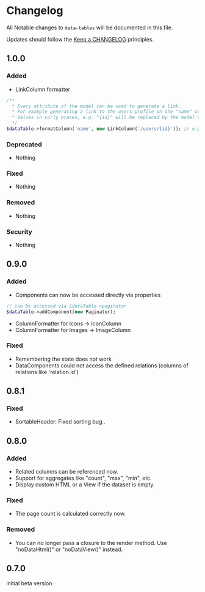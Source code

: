 # Changelog

All Notable changes to `data-tables` will be documented in this file.

Updates should follow the [Keep a CHANGELOG](http://keepachangelog.com/) principles.

## 1.0.0

### Added
- LinkColumn formatter
``` php
/**
  * Every attribute of the model can be used to generate a link.
  * For example generating a link to the users profile on the "name" column.
  * Values in curly braces, e.g. "{id}" will be replaced by the model's value.
  */
$dataTable->formatColumn('name', new LinkColumn('/users/{id}')); // e.g. /users/1337
```

### Deprecated
- Nothing

### Fixed
- Nothing

### Removed
- Nothing

### Security
- Nothing

## 0.9.0

### Added
- Components can now be accessed directly via properties
``` php
// can be accessed via $dataTable->paginator
$dataTable->addComponent(new Paginator);
```
- ColumnFormatter for Icons -> IconColumn
- ColumnFormatter for Images -> ImageColumn

### Fixed
- Remembering the state does not work
- DataComponents could not access the defined relations (columns of relations like 'relation.id')

## 0.8.1

### Fixed
- SortableHeader: Fixed sorting bug..

## 0.8.0

### Added
- Related columns can be referenced now.
- Support for aggregates like "count", "max", "min", etc.
- Display custom HTML or a View if the dataset is empty.

### Fixed
- The page count is calculated correctly now.

### Removed
- You can no longer pass a closure to the render method. Use "noDataHtml()" or "noDataView()" instead.

## 0.7.0

initial beta version
